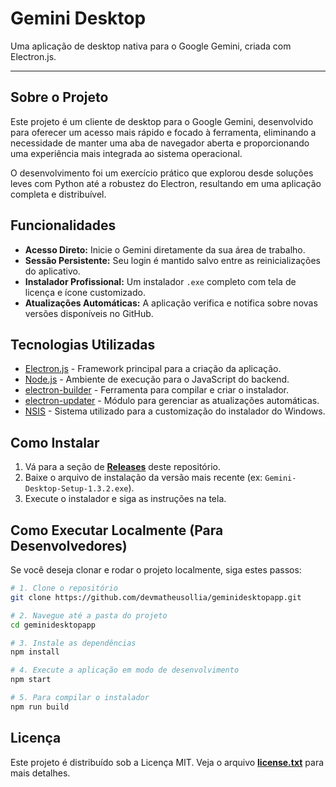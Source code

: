 # Gemini Desktop

Uma aplicação de desktop nativa para o Google Gemini, criada com Electron.js.



-----

## Sobre o Projeto

Este projeto é um cliente de desktop para o Google Gemini, desenvolvido para oferecer um acesso mais rápido e focado à ferramenta, eliminando a necessidade de manter uma aba de navegador aberta e proporcionando uma experiência mais integrada ao sistema operacional.

O desenvolvimento foi um exercício prático que explorou desde soluções leves com Python até a robustez do Electron, resultando em uma aplicação completa e distribuível.

## Funcionalidades

  * **Acesso Direto:** Inicie o Gemini diretamente da sua área de trabalho.
  * **Sessão Persistente:** Seu login é mantido salvo entre as reinicializações do aplicativo.
  * **Instalador Profissional:** Um instalador `.exe` completo com tela de licença e ícone customizado.
  * **Atualizações Automáticas:** A aplicação verifica e notifica sobre novas versões disponíveis no GitHub.

## Tecnologias Utilizadas

  * [Electron.js](https://www.electronjs.org/) - Framework principal para a criação da aplicação.
  * [Node.js](https://nodejs.org/en) - Ambiente de execução para o JavaScript do backend.
  * [electron-builder](https://www.electron.build/) - Ferramenta para compilar e criar o instalador.
  * [electron-updater](https://www.electron.build/auto-update) - Módulo para gerenciar as atualizações automáticas.
  * [NSIS](https://nsis.sourceforge.io/Main_Page) - Sistema utilizado para a customização do instalador do Windows.

## Como Instalar

1.  Vá para a seção de **[Releases](https://github.com/devmatheusollia/GeminiDesktopApp/releases)** deste repositório.
2.  Baixe o arquivo de instalação da versão mais recente (ex: `Gemini-Desktop-Setup-1.3.2.exe`).
3.  Execute o instalador e siga as instruções na tela.


## Como Executar Localmente (Para Desenvolvedores)

Se você deseja clonar e rodar o projeto localmente, siga estes passos:

```bash
# 1. Clone o repositório
git clone https://github.com/devmatheusollia/geminidesktopapp.git

# 2. Navegue até a pasta do projeto
cd geminidesktopapp

# 3. Instale as dependências
npm install

# 4. Execute a aplicação em modo de desenvolvimento
npm start

# 5. Para compilar o instalador
npm run build
```

## Licença

Este projeto é distribuído sob a Licença MIT. Veja o arquivo **[license.txt](https://github.com/devmatheusollia/GeminiDesktopApp/blob/main/license.txt)** para mais detalhes.
